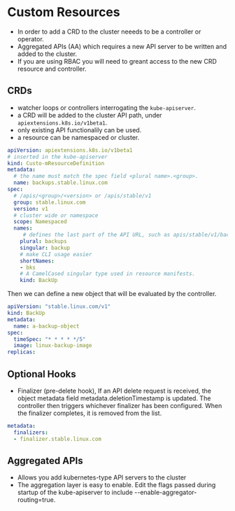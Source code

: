 # Custom Resources

- In order to add a CRD to the cluster neeeds to be a controller or operator.
- Aggregated APIs (AA) which requires a new API server to be written and added to the cluster.
- If you are using RBAC you will need to greant access to the new CRD resource and controller.

## CRDs

- watcher loops or controllers interrogating the `kube-apiserver`.
- a CRD will be added to the cluster API path, under `apiextensions.k8s.io/v1beta1`.
- only existing API functionalily can be used.
- a resource can be namespaced or cluster.

```yaml
apiVersion: apiextensions.k8s.io/v1beta1
# inserted in the kube-apiserver
kind: Custo-mResourceDefinition
metadata:
  # the name must match the spec field <plural name>.<group>.
  name: backups.stable.linux.com
spec:
  # /apis/<group>/<version> or /apis/stable/v1 
  group: stable.linux.com
  version: v1
  # cluster wide or namespace
  scope: Namespaced
  names:
     # defines the last part of the API URL, such as apis/stable/v1/backups.
    plural: backups
    singular: backup
    # make CLI usage easier
    shortNames:
    - bks
    # A CamelCased singular type used in resource manifests.
    kind: BackUp
```

Then we can define a new object that will be evaluated by the controller.

```yaml
apiVersion: "stable.linux.com/v1"
kind: BackUp
metadata:
  name: a-backup-object
spec:
  timeSpec: "* * * * */5"
  image: linux-backup-image
replicas: 
```

## Optional Hooks

- Finalizer (pre-delete hook), If an API delete request is received, the object metadata field metadata.deletionTimestamp is updated. The controller then triggers whichever finalizer has been configured. When the finalizer completes, it is removed from the list. 

```yaml
metadata:
  finalizers:
  - finalizer.stable.linux.com
```
## Aggregated APIs

- Allows you add kubernetes-type API servers to the cluster
- The aggregation layer is easy to enable. Edit the flags passed during startup of the kube-apiserver to include --enable-aggregator-routing=true.